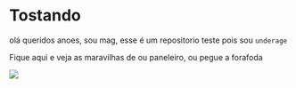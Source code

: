 # Tostando

olá queridos anoes, sou mag, esse é um repositorio teste pois sou `underage`

Fique aqui e veja as maravilhas de ou paneleiro, ou pegue a forafoda

![](https://media1.tenor.com/m/HlNR4SpYMM4AAAAC/55chan.gif)

